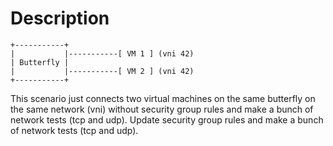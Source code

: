 # Description

```
+-----------+
|           |-----------[ VM 1 ] (vni 42)
| Butterfly |
|           |-----------[ VM 2 ] (vni 42)
+-----------+

```

This scenario just connects two virtual machines on the same butterfly
on the same network (vni) without security group rules and make a bunch
of network tests (tcp and udp). Update security group rules and make a
bunch of network tests (tcp and udp).

